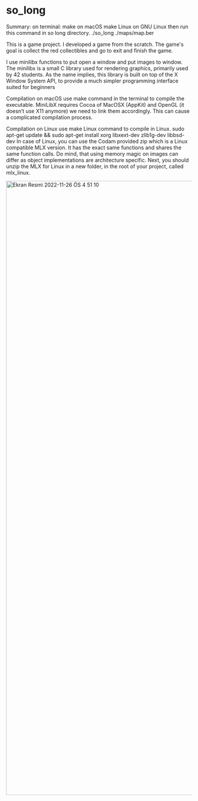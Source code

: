 # so_long

Summary:
on terminal:
make on macOS
make Linux on GNU Linux
then run this command in so long directory.
./so_long ./maps/map.ber 

This is a game project.
I developed a game from the scratch.
The game's goal is collect the red collectibles and go to exit and finish the game.

I use minilibx functions to put open a window and put images to window.
The minilibx is a small C library used for rendering graphics, primarily used by 42 students. As the name implies, this library is built on top of the X Window System API, to provide a much simpler programming interface suited for beginners

Compilation on macOS
use make command in the terminal to compile the executable.
MiniLibX requires Cocoa of MacOSX (AppKit) and OpenGL (it doesn’t use X11 anymore) we need to link them accordingly. This can cause a complicated compilation process. 

Compilation on Linux
use make Linux command to compile in Linux.
sudo apt-get update && sudo apt-get install xorg libxext-dev zlib1g-dev libbsd-dev
In case of Linux, you can use the Codam provided zip which is a Linux compatible MLX version. It has the exact same functions and shares the same function calls. Do mind, that using memory magic on images can differ as object implementations are architecture specific. Next, you should unzip the MLX for Linux in a new folder, in the root of your project, called mlx_linux.

<img width="1666" alt="Ekran Resmi 2022-11-26 ÖS 4 51 10" src="https://user-images.githubusercontent.com/98288229/204092213-e65c4834-f2aa-4472-8167-75f1f2aefc3d.png">
